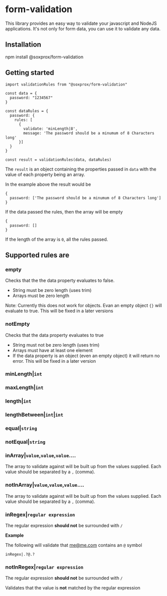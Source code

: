 # form-validation

This library provides an easy way to validate your javascript and NodeJS applications. It's not only for form data, you can use it to validate any data.


## Installation

npm install @soxprox/form-validation

## Getting started

```
import validationRules from "@soxprox/form-validation"

const data = {
  password: "1234567"
}

const dataRules = {
  password: {
    rules: [
      {
        validate: 'minLength|8',
        message: 'The password should be a minumum of 8 Characters long'
      }]
  }
}

const result = validationRules(data, dataRules)
```

The `result` is an object containing the properties passed in `data` with the value of each property being an array.

In the example above the result would be 

```
{
  password: ['The password should be a minumum of 8 Characters long']
}
```

If the data passed the rules, then the array will be empty

```
{
  password: []
}
```
If the length of the array is `0`, all the rules passed.

## Supported rules are
### **empty**

Checks that the the data property evaluates to false.

- String must be zero length (uses trim)
- Arrays must be zero length

Note: Currently this does not work for objects. Evan an empty object `{}` will evaluate to true. This will be fixed in a later versions 

### **notEmpty**

Checks that the data property evaluates to true

- String must not be zero length (uses trim)
- Arrays must have at least one element
- If the data property is an object (even an empty object) it will return no error. This will be fixed in a later version 

### **minLength|`int`**

### **maxLength|`int`**

### **length|`int`**

### **lengthBetween|`int`|`int`**

### **equal|`string`**

### **notEqual|`string`**

### **inArray|`value`,`value`,`value`....**
The array to validate against will be built up from the values supplied. Each value should be separated by a `,` (comma).

### **notInArray|`value`,`value`,`value`....**
The array to validate against will be built up from the values supplied. Each value should be separated by a `,` (comma).

### **inRegex|`regular expression`**
The regular expression **should not** be surrounded with `/`

**Example**

The following will validate that me@me.com contains an `@` symbol

```
inRegex|.?@.?
```

### **notInRegex|`regular expression`**
The regular expression **should not** be surrounded with `/`

Validates that the value is **not** matched by the regular expression